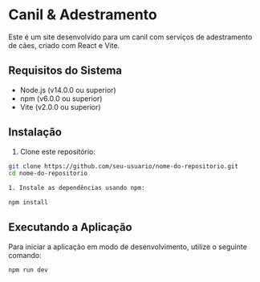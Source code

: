 # Canil & Adestramento 

Este é um site desenvolvido para um canil com serviços de adestramento de cães, criado com React e Vite.

## Requisitos do Sistema

- Node.js (v14.0.0 ou superior)
- npm (v6.0.0 ou superior)
- Vite (v2.0.0 ou superior)

## Instalação

1. Clone este repositório:

```bash
git clone https://github.com/seu-usuario/nome-do-repositorio.git
cd nome-do-repositorio

1. Instale as dependências usando npm:

npm install
```

## Executando a Aplicação

Para iniciar a aplicação em modo de desenvolvimento, utilize o seguinte comando:
```bash
npm run dev
```
